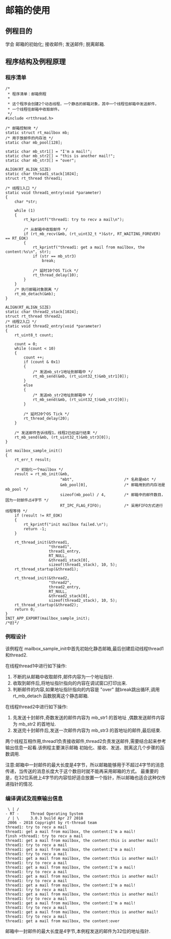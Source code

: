 # 邮箱的使用 #

## 例程目的 ##

学会 邮箱的初始化; 接收邮件; 发送邮件; 脱离邮箱.

## 程序结构及例程原理 ##

### 程序清单 ###

```{.c}
/*
 * 程序清单：邮箱例程
 *
 * 这个程序会创建2个动态线程，一个静态的邮箱对象，其中一个线程往邮箱中发送邮件，
 * 一个线程往邮箱中收取邮件。
 */
#include <rtthread.h>

/* 邮箱控制块 */
static struct rt_mailbox mb;
/* 用于放邮件的内存池 */
static char mb_pool[128];

static char mb_str1[] = "I'm a mail!";
static char mb_str2[] = "this is another mail!";
static char mb_str3[] = "over";

ALIGN(RT_ALIGN_SIZE)
static char thread1_stack[1024];
struct rt_thread thread1;

/* 线程1入口 */
static void thread1_entry(void *parameter)
{
    char *str;

    while (1)
    {
        rt_kprintf("thread1: try to recv a mail\n");

        /* 从邮箱中收取邮件 */
        if (rt_mb_recv(&mb, (rt_uint32_t *)&str, RT_WAITING_FOREVER) == RT_EOK)
        {
            rt_kprintf("thread1: get a mail from mailbox, the content:%s\n", str);
            if (str == mb_str3)
                break;

            /* 延时10个OS Tick */
            rt_thread_delay(10);
        }
    }
    /* 执行邮箱对象脱离 */
    rt_mb_detach(&mb);
}

ALIGN(RT_ALIGN_SIZE)
static char thread2_stack[1024];
struct rt_thread thread2;
/* 线程2入口 */
static void thread2_entry(void *parameter)
{
    rt_uint8_t count;

    count = 0;
    while (count < 10)
    {
        count ++;
        if (count & 0x1)
        {
            /* 发送mb_str1地址到邮箱中 */
            rt_mb_send(&mb, (rt_uint32_t)&mb_str1[0]);
        }
        else
        {
            /* 发送mb_str2地址到邮箱中 */
            rt_mb_send(&mb, (rt_uint32_t)&mb_str2[0]);
        }

        /* 延时20个OS Tick */
        rt_thread_delay(20);
    }

    /* 发送邮件告诉线程1，线程2已经运行结束 */
    rt_mb_send(&mb, (rt_uint32_t)&mb_str3[0]);
}

int mailbox_sample_init()
{
    rt_err_t result;

    /* 初始化一个mailbox */
    result = rt_mb_init(&mb,
                        "mbt",                      /* 名称是mbt */
                        &mb_pool[0],                /* 邮箱用到的内存池是mb_pool */
                        sizeof(mb_pool) / 4,        /* 邮箱中的邮件数目，因为一封邮件占4字节 */
                        RT_IPC_FLAG_FIFO);          /* 采用FIFO方式进行线程等待 */
    if (result != RT_EOK)
    {
        rt_kprintf("init mailbox failed.\n");
        return -1;
    }

    rt_thread_init(&thread1,
                   "thread1",
                   thread1_entry,
                   RT_NULL,
                   &thread1_stack[0],
                   sizeof(thread1_stack), 10, 5);
    rt_thread_startup(&thread1);

    rt_thread_init(&thread2,
                   "thread2",
                   thread2_entry,
                   RT_NULL,
                   &thread2_stack[0],
                   sizeof(thread2_stack), 10, 5);
    rt_thread_startup(&thread2);
    return 0;
}
INIT_APP_EXPORT(mailbox_sample_init);
/*@}*/

```

### 例程设计 ###
该例程在 mailbox_sample_init中首先初始化静态邮箱,最后创建启动线程thread1和thread2.

在线程thread1中进行如下操作:
1. 不断的从邮箱中收取邮件,邮件内容为一个地址指针.
2. 收取到邮件后,将地址指针指向的内容在调试窗口打印出来.
3. 判断邮件的内容,如果地址指针指向的内容是 "over" 就break跳出循环,调用 rt_mb_detach 函数脱离这个静态邮箱.

在线程thread2中进行如下操作:
1. 先发送十封邮件,奇数发送的邮件内容为 mb_str1 的首地址 ,偶数发送邮件内容为 mb_str2 的首地址.
2. 发送完十封邮件后,发送一次邮件内容为 mb_str3 的首地址的邮件,最后结束.

两个线程互相作用,thread1负责接收邮件,thread2负责发送邮件,需要结合起来参考输出信息一起看.该例程主要演示邮箱 初始化、接收、发送、脱离这几个步骤的函数调用. 

注意:邮箱中一封邮件的最大长度是4字节，所以邮箱能够用于不超过4字节的消息传递，当传送的消息长度大于这个数目时就不能再采用邮箱的方式。 最重要的是，在32位系统上4字节的内容恰好适合放置一个指针，所以邮箱也适合这种仅传递指针的情况.

### 编译调试及观察输出信息 ###

```
 \ | /
- RT -     Thread Operating System
 / | \     3.0.3 build Apr 27 2018
 2006 - 2018 Copyright by rt-thread team
thread1: try to recv a mail
thread1: get a mail from mailbox, the content:I'm a mail!
finsh >thread1: try to recv a mail
thread1: get a mail from mailbox, the content:this is another mail!
thread1: try to recv a mail
thread1: get a mail from mailbox, the content:I'm a mail!
thread1: try to recv a mail
thread1: get a mail from mailbox, the content:this is another mail!
thread1: try to recv a mail
thread1: get a mail from mailbox, the content:I'm a mail!
thread1: try to recv a mail
thread1: get a mail from mailbox, the content:this is another mail!
thread1: try to recv a mail
thread1: get a mail from mailbox, the content:I'm a mail!
thread1: try to recv a mail
thread1: get a mail from mailbox, the content:this is another mail!
thread1: try to recv a mail
thread1: get a mail from mailbox, the content:I'm a mail!
thread1: try to recv a mail
thread1: get a mail from mailbox, the content:this is another mail!
thread1: try to recv a mail
thread1: get a mail from mailbox, the content:over
```

邮箱中一封邮件的最大长度是4字节,本例程发送的邮件为32位的地址指针. 
